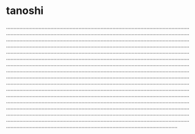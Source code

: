 # tanoshi
....................................................................................................................................................................................................................................................................................................................................................................................................................................................................................................................................................................................................................................................................................................................................................................................................................................................................................................................................................................................................................................................................................................................................................................................................................................................................................................................................................................................................................................................................................................................................................................................................................................................................................................................................................................................................................................................................................................................................................................................................................................................................................................................................................................................
